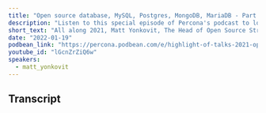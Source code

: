 ```yaml
---
title: "Open source database, MySQL, Postgres, MongoDB, MariaDB - Part 02 - Percona Podcast Special Edition 50"
description: "Listen to this special episode of Percona's podcast to look back at the highlights of talk all along the year 2021"
short_text: "All along 2021, Matt Yonkovit, The Head of Open Source Strategy, sat down with CEO, CTO, evangelist, authors, and engineers from around the community space and talked about all things open-source,  contribution to the community, databases features, trends, and more"
date: "2022-01-19"
podbean_link: "https://percona.podbean.com/e/highlight-of-talks-2021-open-source-database-mysql-postgres-mongodb-mariadb-part-02-special-edition-50/"
youtube_id: "lGcnZrZiQ6w"
speakers:
  - matt_yonkovit
---
```


## Transcript



